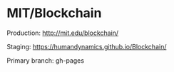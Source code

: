 # MIT/Blockchain

Production: http://mit.edu/blockchain/

Staging: https://humandynamics.github.io/Blockchain/

Primary branch: gh-pages 
